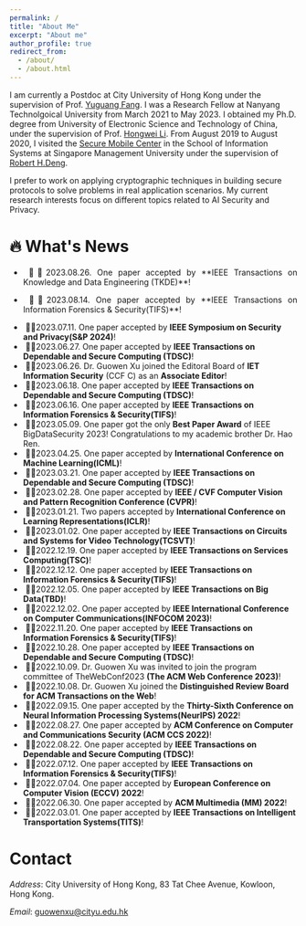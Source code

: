 ```yaml
---
permalink: /
title: "About Me"
excerpt: "About me"
author_profile: true
redirect_from: 
  - /about/
  - /about.html
---
```


I am currently a Postdoc at City University of Hong Kong under the supervision of Prof. [Yuguang Fang](https://www.cs.cityu.edu.hk/~yugufang/). I was a  Research  Fellow at Nanyang Technolgoical University from March 2021 to May 2023. I obtained my Ph.D. degree from University of Electronic Science and Technology of China, under the supervision of Prof. [Hongwei Li](https://scholar.google.com.hk/citations?hl=zh-CN&user=-o6u2gwAAAAJ&view_op=list_works&sortby=pubdate).  From August 2019 to August 2020,  I visited the [Secure Mobile Center](https://smc.smu.edu.sg/) in the School of Information Systems at Singapore Management University under the supervision of [Robert H.Deng](http://www.mysmu.edu/faculty/robertdeng/).  

I prefer to work on applying cryptographic techniques in building secure protocols to solve problems in real application scenarios. My current research interests focus on different topics related to AI Security and Privacy.


  🔥 What's News
======
- <p align="justify"> &nbsp;🎉🎉2023.08.26. One paper accepted by **IEEE Transactions on Knowledge and Data Engineering (TKDE)**!</p>
-   <p align="justify">&nbsp;🎉🎉2023.08.14. One paper accepted by **IEEE Transactions on Information Forensics & Security(TIFS)**!</p>
-  &nbsp;🎉🎉2023.07.11. One paper  accepted by **IEEE Symposium on Security and Privacy(S&P 2024)**!
-  &nbsp;🎉🎉2023.06.27. One paper  accepted by **IEEE Transactions on Dependable and Secure Computing (TDSC)**!
-  &nbsp;🎉🎉2023.06.26. Dr. Guowen Xu joined the Editoral Board of **IET Information Security** (CCF C) as an **Associate Editor**! 
-  &nbsp;🎉🎉2023.06.18. One paper  accepted by **IEEE Transactions on Dependable and Secure Computing (TDSC)**!
-  &nbsp;🎉🎉2023.06.16. One paper accepted by **IEEE Transactions on Information Forensics & Security(TIFS)**!
-  &nbsp;🎉🎉2023.05.09. One paper  got the only **Best Paper Award** of IEEE BigDataSecurity 2023! Congratulations to my academic brother Dr. Hao Ren.
-  &nbsp;🎉🎉2023.04.25. One paper  accepted by **International Conference on Machine Learning(ICML)**!
-  &nbsp;🎉🎉2023.03.21. One paper  accepted by **IEEE Transactions on Dependable and Secure Computing (TDSC)**!
-  &nbsp;🎉🎉2023.02.28. One paper accepted by **IEEE / CVF Computer Vision and Pattern Recognition Conference (CVPR)**!
-  &nbsp;🎉🎉2023.01.21. Two papers accepted by **International Conference on Learning Representations(ICLR)**!
-  &nbsp;🎉🎉2023.01.02. One paper accepted by **IEEE Transactions on Circuits and Systems for Video Technology(TCSVT)**!
-  &nbsp;🎉🎉2022.12.19. One paper accepted by **IEEE Transactions on Services Computing(TSC)**!
-  &nbsp;🎉🎉2022.12.12. One paper accepted by **IEEE Transactions on Information Forensics & Security(TIFS)**!
-  &nbsp;🎉🎉2022.12.05. One paper accepted by **IEEE Transactions on Big Data(TBD)**!
-  &nbsp;🎉🎉2022.12.02. One paper accepted by **IEEE International Conference on Computer Communications(INFOCOM 2023)**!
-  &nbsp;🎉🎉2022.11.20. One paper accepted by **IEEE Transactions on Information Forensics & Security(TIFS)**!
-  &nbsp;🎉🎉2022.10.28. One paper  accepted by **IEEE Transactions on Dependable and Secure Computing (TDSC)**!
-  &nbsp;🎉🎉2022.10.09. Dr. Guowen Xu was invited to join the program committee of TheWebConf2023 **(The ACM
Web Conference 2023)**!
-  &nbsp;🎉🎉2022.10.08. Dr. Guowen Xu joined the **Distinguished Review Board for ACM Transactions on the Web**!
-  &nbsp;🎉🎉2022.09.15. One paper  accepted by the **Thirty-Sixth Conference on Neural Information Processing Systems(NeurIPS) 2022**! 
-  &nbsp;🎉🎉2022.08.27. One paper  accepted by **ACM Conference on Computer and Communications Security (ACM CCS
2022)**!
-  &nbsp;🎉🎉2022.08.22. One paper  accepted by **IEEE Transactions on Dependable and Secure Computing (TDSC)**!
-  &nbsp;🎉🎉2022.07.12. One paper accepted by **IEEE Transactions on Information Forensics & Security(TIFS)**!
-  &nbsp;🎉🎉2022.07.04. One paper accepted by **European Conference on Computer Vision (ECCV) 2022**!
-  &nbsp;🎉🎉2022.06.30. One paper accepted by **ACM Multimedia (MM) 2022**! 
-  &nbsp;🎉🎉2022.03.01. One paper accepted by **IEEE Transactions on Intelligent Transportation Systems(TITS)**!



Contact
======
*Address*: City University of Hong Kong, 83 Tat Chee Avenue, Kowloon, Hong Kong.

*Email*: guowenxu@cityu.edu.hk


